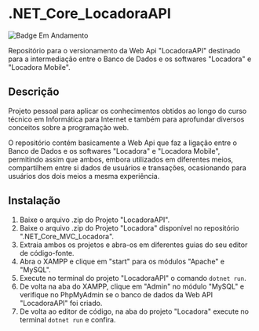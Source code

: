 # .NET_Core_LocadoraAPI
![Badge Em Andamento](https://img.shields.io/badge/status-Em_Andamento-green)

Repositório para o versionamento da Web Api "LocadoraAPI" destinado para a intermediação entre o Banco de Dados e os softwares "Locadora" e "Locadora Mobile".

## Descrição
Projeto pessoal para aplicar os conhecimentos obtidos ao longo do curso técnico em Informática para Internet e também para aprofundar diversos conceitos sobre a programação web.

O repositório contém basicamente a Web Api que faz a ligação entre o Banco de Dados e os softwares "Locadora" e "Locadora Mobile", permitindo assim que ambos, embora utilizados em diferentes meios, compartilhem entre si dados de usuários e transações, ocasionando para usuários dos dois meios a mesma experiência.

## Instalação
1. Baixe o arquivo .zip do Projeto "LocadoraAPI".
2. Baixe o arquivo .zip do Projeto "Locadora" disponível no repositório ".NET_Core_MVC_Locadora".
3. Extraia ambos os projetos e abra-os em diferentes guias do seu editor de código-fonte.
4. Abra o XAMPP e clique em "start" para os módulos "Apache" e "MySQL".
5. Execute no terminal do projeto "LocadoraAPI" o comando `dotnet run`.
6. De volta na aba do XAMPP, clique em "Admin" no módulo "MySQL" e verifique no PhpMyAdmin se o banco de dados da Web API "LocadoraAPI" foi criado.
7. De volta ao editor de código, na aba do projeto "Locadora" execute no terminal `dotnet run` e confira.
